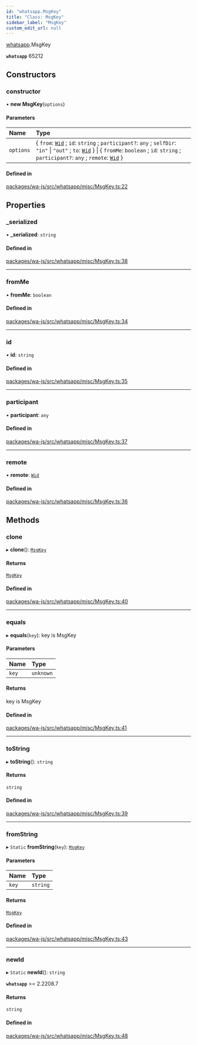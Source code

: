 ```yaml
---
id: "whatsapp.MsgKey"
title: "Class: MsgKey"
sidebar_label: "MsgKey"
custom_edit_url: null
---
```


[whatsapp](../namespaces/whatsapp.md).MsgKey

**`whatsapp`** 65212

## Constructors

### constructor

• **new MsgKey**(`options`)

#### Parameters

| Name | Type |
| :------ | :------ |
| `options` | { `from`: [`Wid`](whatsapp.Wid.md) ; `id`: `string` ; `participant?`: `any` ; `selfDir`: ``"in"`` \| ``"out"`` ; `to`: [`Wid`](whatsapp.Wid.md)  } \| { `fromMe`: `boolean` ; `id`: `string` ; `participant?`: `any` ; `remote`: [`Wid`](whatsapp.Wid.md)  } |

#### Defined in

[packages/wa-js/src/whatsapp/misc/MsgKey.ts:22](https://github.com/wppconnect-team/wa-js/blob/main/src/whatsapp/misc/MsgKey.ts#L22)

## Properties

### \_serialized

• **\_serialized**: `string`

#### Defined in

[packages/wa-js/src/whatsapp/misc/MsgKey.ts:38](https://github.com/wppconnect-team/wa-js/blob/main/src/whatsapp/misc/MsgKey.ts#L38)

___

### fromMe

• **fromMe**: `boolean`

#### Defined in

[packages/wa-js/src/whatsapp/misc/MsgKey.ts:34](https://github.com/wppconnect-team/wa-js/blob/main/src/whatsapp/misc/MsgKey.ts#L34)

___

### id

• **id**: `string`

#### Defined in

[packages/wa-js/src/whatsapp/misc/MsgKey.ts:35](https://github.com/wppconnect-team/wa-js/blob/main/src/whatsapp/misc/MsgKey.ts#L35)

___

### participant

• **participant**: `any`

#### Defined in

[packages/wa-js/src/whatsapp/misc/MsgKey.ts:37](https://github.com/wppconnect-team/wa-js/blob/main/src/whatsapp/misc/MsgKey.ts#L37)

___

### remote

• **remote**: [`Wid`](whatsapp.Wid.md)

#### Defined in

[packages/wa-js/src/whatsapp/misc/MsgKey.ts:36](https://github.com/wppconnect-team/wa-js/blob/main/src/whatsapp/misc/MsgKey.ts#L36)

## Methods

### clone

▸ **clone**(): [`MsgKey`](whatsapp.MsgKey.md)

#### Returns

[`MsgKey`](whatsapp.MsgKey.md)

#### Defined in

[packages/wa-js/src/whatsapp/misc/MsgKey.ts:40](https://github.com/wppconnect-team/wa-js/blob/main/src/whatsapp/misc/MsgKey.ts#L40)

___

### equals

▸ **equals**(`key`): key is MsgKey

#### Parameters

| Name | Type |
| :------ | :------ |
| `key` | `unknown` |

#### Returns

key is MsgKey

#### Defined in

[packages/wa-js/src/whatsapp/misc/MsgKey.ts:41](https://github.com/wppconnect-team/wa-js/blob/main/src/whatsapp/misc/MsgKey.ts#L41)

___

### toString

▸ **toString**(): `string`

#### Returns

`string`

#### Defined in

[packages/wa-js/src/whatsapp/misc/MsgKey.ts:39](https://github.com/wppconnect-team/wa-js/blob/main/src/whatsapp/misc/MsgKey.ts#L39)

___

### fromString

▸ `Static` **fromString**(`key`): [`MsgKey`](whatsapp.MsgKey.md)

#### Parameters

| Name | Type |
| :------ | :------ |
| `key` | `string` |

#### Returns

[`MsgKey`](whatsapp.MsgKey.md)

#### Defined in

[packages/wa-js/src/whatsapp/misc/MsgKey.ts:43](https://github.com/wppconnect-team/wa-js/blob/main/src/whatsapp/misc/MsgKey.ts#L43)

___

### newId

▸ `Static` **newId**(): `string`

**`whatsapp`** >= 2.2208.7

#### Returns

`string`

#### Defined in

[packages/wa-js/src/whatsapp/misc/MsgKey.ts:48](https://github.com/wppconnect-team/wa-js/blob/main/src/whatsapp/misc/MsgKey.ts#L48)
